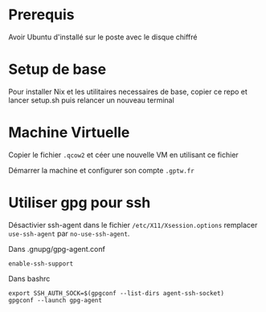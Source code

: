 # Prerequis

Avoir Ubuntu d'installé sur le poste avec le disque chiffré

# Setup de base

Pour installer Nix et les utilitaires necessaires de base, copier ce repo et lancer setup.sh puis relancer un nouveau terminal

# Machine Virtuelle

Copier le fichier `.qcow2` et céer une nouvelle VM en utilisant ce fichier

Démarrer la machine et configurer son compte `.gptw.fr`

# Utiliser gpg pour ssh

Désactivier ssh-agent dans le fichier `/etc/X11/Xsession.options` remplacer `use-ssh-agent` par `no-use-ssh-agent`.

Dans .gnupg/gpg-agent.conf 

```
enable-ssh-support
```

Dans bashrc

```
export SSH_AUTH_SOCK=$(gpgconf --list-dirs agent-ssh-socket)
gpgconf --launch gpg-agent
```
